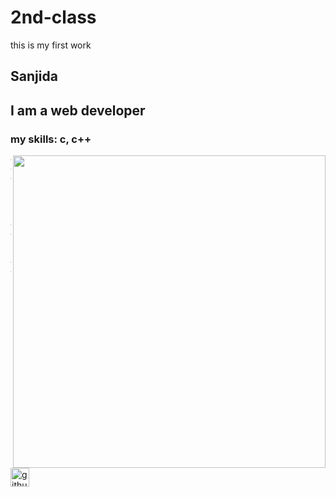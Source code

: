 # 2nd-class
this is my first work
## Sanjida
## I am a web developer
### my skills: c, c++
<img align="right" width="500" src="https://st2.depositphotos.com/1802620/7621/v/950/depositphotos_76219969-stock-illustration-online-shopping-flat-concept.jpg">

~~~HTML
<!DOCTYPE html>
<html lang="en">
<head>
    <meta charset="UTF-8">
    <meta http-equiv="X-UA-Compatible" content="IE=edge">
    <meta name="viewport" content="width=device-width, initial-scale=1.0">
    <title>Document</title>
</head>
<body>
    <h1> sanjida</h1>
    
</body>
</html>

~~~


[<img src='https://cdn.jsdelivr.net/npm/simple-icons@3.0.1/icons/github.svg' alt='github' height='30'>](https://github.com/sanjidan-iist)
